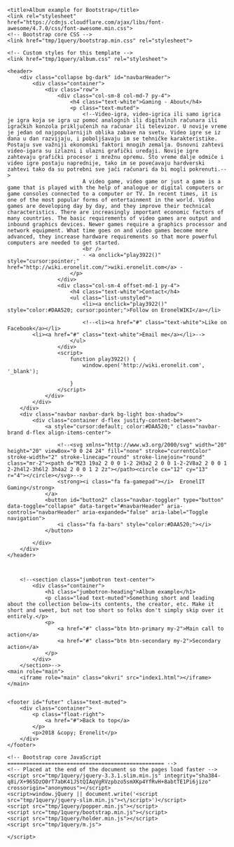 <!doctype html>
<html lang="en">
<head>
    <meta charset="utf-8">
    <meta name="viewport" content="width=device-width, initial-scale=1, shrink-to-fit=no">
    <meta name="description" content="">
    <meta name="author" content="">
    <link rel="icon" href="../../../../favicon.ico">

    <title>Album example for Bootstrap</title>
    <link rel="stylesheet" href="https://cdnjs.cloudflare.com/ajax/libs/font-awesome/4.7.0/css/font-awesome.min.css">
    <!-- Bootstrap core CSS -->
    <link href="tmp/1query/bootstrap.min.css" rel="stylesheet">

    <!-- Custom styles for this template -->
    <link href="tmp/1query/album.css" rel="stylesheet">
</head>

<body class="body" onkeydown="return false;" onkeypress="return false;" onkeyup="return false;">

    <header>
        <div class="collapse bg-dark" id="navbarHeader">
            <div class="container">
                <div class="row">
                    <div class="col-sm-8 col-md-7 py-4">
                        <h4 class="text-white">Gaming - About</h4>
                        <p class="text-muted">
                            <!--Video-igra, video-igrica ili samo igrica je igra koja se igra uz pomoć analognih ili digitalnih računara ili igračkih konzola priključenih na računar ili televizor. U novije vreme je jedan od najpopularnijih oblika zabave na svetu. Video igre se iz dana u dan razvijaju, i poboljšavaju im se tehničke karakteristike. Postaju sve važniji ekonomski faktori mnogih zemalja. Osnovni zahtevi video-igara su izlazni i ulazni grafički uređaji. Novije igre zahtevaju grafički procesor i mrežnu opremu. Što vreme dalje odmiče i video igre postaju naprednije, tako im se povećavaju hardverski zahtevi tako da su potrebni sve jači računari da bi mogli pokrenuti.-->
                            A video game, video game or just a game is a game that is played with the help of analogue or digital computers or game consoles connected to a computer or TV. In recent times, it is one of the most popular forms of entertainment in the world. Video games are developing day by day, and they improve their technical characteristics. There are increasingly important economic factors of many countries. The basic requirements of video games are output and inbound graphics devices. Newer games require a graphics processor and network equipment. What time goes on and video games become more advanced, they increase hardware requirements so that more powerful computers are needed to get started.
                            <br />
                            - <a onclick="play3922()" style="cursor:pointer;" href="http://wiki.eronelit.com/">wiki.eronelit.com</a> -
                        </p>
                    </div>
                    <div class="col-sm-4 offset-md-1 py-4">
                        <h4 class="text-white">Contact</h4>
                        <ul class="list-unstyled">
                            <li><a onclick="play3922()" style="color:#DAA520; cursor:pointer;">Follow on EronelWIKI</a></li>

                            <!--<li><a href="#" class="text-white">Like on Facebook</a></li>
            <li><a href="#" class="text-white">Email me</a></li>-->
                        </ul>
                    </div>
                    <script>
                        function play3922() {
                            window.open('http://wiki.eronelit.com', '_blank');

                        }
                    </script>
                </div>
            </div>
        </div>
        <div class="navbar navbar-dark bg-light box-shadow">
            <div class="container d-flex justify-content-between">
                <a style="cursor:default; color:#DAA520;" class="navbar-brand d-flex align-items-center">
               
                    <!--<svg xmlns="http://www.w3.org/2000/svg" width="20" height="20" viewBox="0 0 24 24" fill="none" stroke="currentColor" stroke-width="2" stroke-linecap="round" stroke-linejoin="round" class="mr-2"><path d="M23 19a2 2 0 0 1-2 2H3a2 2 0 0 1-2-2V8a2 2 0 0 1 2-2h4l2-3h6l2 3h4a2 2 0 0 1 2 2z"></path><circle cx="12" cy="13" r="4"></circle></svg>-->
                    <strong><i class="fa fa-gamepad"></i>  EronelIT Gaming</strong>
                </a>
                <button id="button2" class="navbar-toggler" type="button" data-toggle="collapse" data-target="#navbarHeader" aria-controls="navbarHeader" aria-expanded="false" aria-label="Toggle navigation">
                    <i class="fa fa-bars" style="color:#DAA520;"></i>
                </button>
               
            </div>
        </div>
    </header>

   

        <!--<section class="jumbotron text-center">
            <div class="container">
                <h1 class="jumbotron-heading">Album example</h1>
                <p class="lead text-muted">Something short and leading about the collection below—its contents, the creator, etc. Make it short and sweet, but not too short so folks don't simply skip over it entirely.</p>
                <p>
                    <a href="#" class="btn btn-primary my-2">Main call to action</a>
                    <a href="#" class="btn btn-secondary my-2">Secondary action</a>
                </p>
            </div>
        </section>-->
    <main role="main">
        <iframe role="main" class="okvri" src="index1.html"></iframe>
    </main>
    

    <footer id="futer" class="text-muted">
        <div class="container">
            <p class="float-right">
                <a href="#">Back to top</a>
            </p>
            <p>2018 &copy; Eronelit</p>
        </div>
    </footer>

    <!-- Bootstrap core JavaScript
    ================================================== -->
    <!-- Placed at the end of the document so the pages load faster -->
    <script src="tmp/1query/jquery-3.3.1.slim.min.js" integrity="sha384-q8i/X+965DzO0rT7abK41JStQIAqVgRVzpbzo5smXKp4YfRvH+8abtTE1Pi6jizo" crossorigin="anonymous"></script>
    <script>window.jQuery || document.write('<script src="tmp/1query/jquery-slim.min.js"><\/script>')</script>
    <script src="tmp/1query/popper.min.js"></script>
    <script src="tmp/1query/bootstrap.min.js"></script>
    <script src="tmp/1query/holder.min.js"></script>
    <script src="tmp/1query/m.js">

    </script>
</body>
</html>
